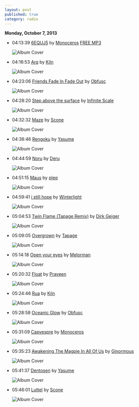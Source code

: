 ```yaml
---
layout: post
published: true
category: radio
---
```


**Monday, October  7, 2013**

*   04:13:39  [6EQUJ5](http://goo.gl/daQDpW) by [Monoceros](http://www.last.fm/music/Monoceros) [FREE MP3](http://goo.gl/dVz1Zi)

    ![Album Cover](http://userserve-ak.last.fm/serve/174s/11950227.jpg "I feel apocalyptic today")

*   04:16:53  [Arq](http://goo.gl/82aAqH) by [Kiln](http://www.last.fm/music/Kiln)

    ![Album Cover](http://userserve-ak.last.fm/serve/174s/32954301.jpg "Dusker")

*   04:23:06  [Friends Fade In Fade Out](http://goo.gl/hKpk3w) by [Obfusc](http://www.last.fm/music/Obfusc)

    ![Album Cover](http://userserve-ak.last.fm/serve/174s/33154661.jpg "Internal Countryside")

*   04:28:20  [Step above the surface](http://goo.gl/a9Fgz0) by [Infinite Scale](http://www.last.fm/music/Infinite+Scale)

    ![Album Cover](http://userserve-ak.last.fm/serve/174s/26057697.jpg "Ad Infinitum")

*   04:32:32  [Maze](http://goo.gl/J27LVe) by [Scone](http://www.last.fm/music/Scone)

    ![Album Cover](http://userserve-ak.last.fm/serve/174s/88240395.png "Maze")

*   04:38:46  [Rengoku](http://goo.gl/glTaAC) by [Yasume](http://www.last.fm/music/Yasume)

    ![Album Cover](http://ec1.images-amazon.com/images/P/B0000AJ3GI.01._SCMZZZZZZZ_.jpg "Where We're From the Birds Sing a Pretty Song")

*   04:44:59  [Noru](http://goo.gl/xCI0Jq) by [Deru](http://www.last.fm/music/Deru)

    ![Album Cover](http://userserve-ak.last.fm/serve/174s/48637593.png "Trying to Remember")

*   04:51:15  [Maus](http://goo.gl/t2EoZo) by [pleq](http://www.last.fm/music/pleq)

    ![Album Cover](http://userserve-ak.last.fm/serve/174s/30696415.jpg "The Metamorphosis")

*   04:59:41  [i still hope](http://goo.gl/7aJ4Th) by [Winterlight](http://www.last.fm/music/Winterlight)

    ![Album Cover](http://userserve-ak.last.fm/serve/174s/62965645.jpg "Hope Dies Last")

*   05:04:53  [Twin Flame (Tapage Remix)](http://goo.gl/e2pvhv) by [Dirk Geiger](http://www.last.fm/music/Dirk+Geiger)

    ![Album Cover](http://userserve-ak.last.fm/serve/174s/78112456.jpg "Elf Morgen")

*   05:09:05  [Overgrown](http://goo.gl/i5U8kd) by [Tapage](http://www.last.fm/music/Tapage)

    ![Album Cover](http://userserve-ak.last.fm/serve/174s/70491474.jpg "Overgrown")

*   05:14:18  [Open your eyes](http://goo.gl/Xw4qkB) by [Melorman](http://www.last.fm/music/Melorman)

    ![Album Cover](http://userserve-ak.last.fm/serve/174s/71031312.jpg "After Noon")

*   05:20:32  [Float](http://goo.gl/txZHpH) by [Praveen](http://www.last.fm/music/Praveen)

    ![Album Cover](http://userserve-ak.last.fm/serve/174s/63357733.jpg "Backed by Spirits")

*   05:24:46  [Rua](http://goo.gl/ZaMuZO) by [Kiln](http://www.last.fm/music/Kiln)

    ![Album Cover](http://userserve-ak.last.fm/serve/174s/32954301.jpg "Dusker")

*   05:28:58  [Oceanic Glow](http://goo.gl/jZ6CYL) by [Obfusc](http://www.last.fm/music/Obfusc)

    ![Album Cover](http://userserve-ak.last.fm/serve/174s/75387408.jpg "Inverted Island")

*   05:31:09  [Capvespre](http://goo.gl/J3rHVN) by [Monoceros](http://www.last.fm/music/Monoceros)

    ![Album Cover](http://userserve-ak.last.fm/serve/174s/46995969.jpg "A glorious afternoon")

*   05:35:23  [Awakening The Magpie In All Of Us](http://goo.gl/VZFCyp) by [Ginormous](http://www.last.fm/music/Ginormous)

    ![Album Cover](http://userserve-ak.last.fm/serve/174s/71217828.jpg "At Night, Under Artificial Light")

*   05:41:37  [Dentosen](http://goo.gl/ErdteW) by [Yasume](http://www.last.fm/music/Yasume)

    ![Album Cover](http://cdn.last.fm/flatness/catalogue/noimage/2/default_album_medium.png "Rewired In My Manor")

*   05:46:01  [Luttel](http://goo.gl/LMRYFD) by [Scone](http://www.last.fm/music/Scone)

    ![Album Cover](http://userserve-ak.last.fm/serve/174s/88240395.png "Maze")

